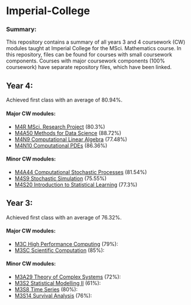 # Imperial-College

### Summary:

This repository contains a summary of all years 3 and 4 coursework (CW) modules taught at Imperial College for the MSci. Mathematics course. In this repository, files can be found for courses with small coursework components. Courses with major coursework components (100% coursework) have separate repository files, which have been linked.

## Year 4:
Achieved first class with an average of 80.94%.

#### Major CW modules:
- [M4R MSci. Research Project](https://github.com/tudortrita/M4R) (80.3%)
- [M4A50 Methods for Data Science](https://github.com/tudortrita/M4A50-Methods-for-Data-Science) (88.72%)
- [M4N9 Computational Linear Algebra](https://github.com/tudortrita/M4N9-Computational-Linear-Algebra) (77.48%)
- [M4N10 Computational PDEs](https://github.com/tudortrita/M4N10-Computational-PDEs) (86.36%)

#### Minor CW modules:
- [M4A44 Computational Stochastic Processes](https://github.com/tudortrita/Imperial-College/tree/master/M4A44-Computational-Stochastic-Processes) (81.54%)
- [M4S9 Stochastic Simulation](https://github.com/tudortrita/Imperial-College/tree/master/M4S9-Stochastic-Simulation) (75.55%)
- [M4S20 Introduction to Statistical Learning](https://github.com/tudortrita/Imperial-College/tree/master/M4S20-Intro-to-Statistical-Learning) (77.3%)

## Year 3:
Achieved first class with an average of 76.32%.

#### Major CW modules:
- [M3C High Performance Computing](https://github.com/tudortrita/M3C-High-Performance-Computing) (79%):
- [M3SC Scientific Computation](https://github.com/tudortrita/M3SC-Scientific-Computing) (85%):

#### Minor CW modules:
- [M3A29 Theory of Complex Systems](https://github.com/tudortrita/Imperial-College/tree/master/M3A29-Theory-of-Complex-Systems) (72%):
- [M3S2 Statistical Modelling II](https://github.com/tudortrita/Imperial-College/tree/master/M3S2-Statistical-Modelling-II) (61%):
- [M3S8 Time Series](https://github.com/tudortrita/Imperial-College/tree/master/M3S8-Time-Series) (80%):
- [M3S14 Survival Analysis](https://github.com/tudortrita/Imperial-College/tree/master/M3S14-Survival-Analysis) (76%):
